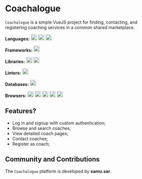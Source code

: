 # Coachalogue

`Coachalogue` is a simple VueJS project for finding, contacting, and registering coaching services in a common shared marketplace.

**Languages:** <img src="https://img.shields.io/badge/JavaScript-FFA500?style=for-the-badge&logo=javascript&logoColor=white" height="20"> <img src="https://img.shields.io/badge/html5-%23E34F26.svg?style=for-the-badge&logo=html5&logoColor=white" height="20"> <img src="https://img.shields.io/badge/css3-%231572B6.svg?style=for-the-badge&logo=css3&logoColor=white" height="20">

**Frameworks:** <img src="https://img.shields.io/badge/vuejs-%2335495e.svg?style=for-the-badge&logo=vuedotjs&logoColor=%234FC08D" height='20' />

**Libraries:** <img src="https://img.shields.io/badge/Vue--Router-008000?style=for-the-badge&logo=vuedotjs&logoColor=%234FC08D" height='20' /> <img src="https://img.shields.io/badge/Vuex-355E3B?style=for-the-badge&logoColor=%234FC08D" height='20' />

**Linters:** <img src="https://img.shields.io/badge/eslint-3A33D1?style=for-the-badge&logo=eslint&logoColor=white" height="20">

**Databases:** <img src="https://img.shields.io/badge/firebase-%23039BE5.svg?style=for-the-badge&logo=firebase" height="20">

**Browsers:** <img src="https://img.shields.io/badge/Google%20Chrome-4285F4?style=for-the-badge&logo=GoogleChrome&logoColor=white" height="20"> <img src="https://img.shields.io/badge/Safari-000000?style=for-the-badge&logo=Safari&logoColor=white" height="20"> <img src="https://img.shields.io/badge/Edge-0078D7?style=for-the-badge&logo=Microsoft-edge&logoColor=white" height="20"> <img src="https://img.shields.io/badge/Firefox-FF7139?style=for-the-badge&logo=Firefox-Browser&logoColor=white" height="20"> <img src="https://img.shields.io/badge/Opera-FF1B2D?style=for-the-badge&logo=Opera&logoColor=white" height="20">

## Features?

- Log in and signup with custom authentication;
- Browse and search coaches;
- View detailed coach pages;
- Contact coaches;
- Register as coach;

## Community and Contributions

The `Coachalogue` platform is developed by **samu.sar**.
